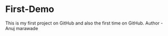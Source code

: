 # First-Demo
This is my first project on GitHub and also the first time on GitHub. 
Author - Anuj marawade
